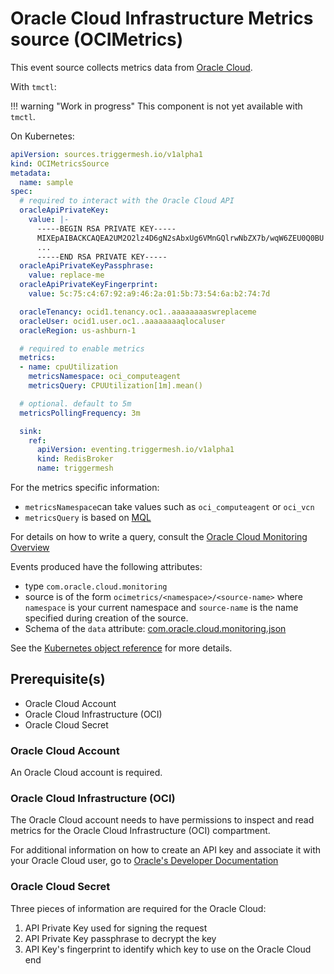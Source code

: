 # Oracle Cloud Infrastructure Metrics source (OCIMetrics)

This event source collects metrics data from [Oracle Cloud](https://cloud.oracle.com).

With `tmctl`:

!!! warning "Work in progress"
    This component is not yet available with `tmctl`.

On Kubernetes:

```yaml
apiVersion: sources.triggermesh.io/v1alpha1
kind: OCIMetricsSource
metadata:
  name: sample
spec:
  # required to interact with the Oracle Cloud API
  oracleApiPrivateKey:
    value: |-
      -----BEGIN RSA PRIVATE KEY-----
      MIXEpAIBACKCAQEA2UM2O2lz4D6gN2sAbxUg6VMnGQlrwNbZX7b/wqW6ZEU0Q0BU
      ...
      -----END RSA PRIVATE KEY-----
  oracleApiPrivateKeyPassphrase:
    value: replace-me
  oracleApiPrivateKeyFingerprint:
    value: 5c:75:c4:67:92:a9:46:2a:01:5b:73:54:6a:b2:74:7d

  oracleTenancy: ocid1.tenancy.oc1..aaaaaaaaswreplaceme
  oracleUser: ocid1.user.oc1..aaaaaaaaqlocaluser
  oracleRegion: us-ashburn-1

  # required to enable metrics
  metrics:
  - name: cpuUtilization
    metricsNamespace: oci_computeagent
    metricsQuery: CPUUtilization[1m].mean()

  # optional. default to 5m
  metricsPollingFrequency: 3m

  sink:
    ref:
      apiVersion: eventing.triggermesh.io/v1alpha1
      kind: RedisBroker
      name: triggermesh
```

For the metrics specific information:
- `metricsNamespace`can take values such as `oci_computeagent` or `oci_vcn`
- `metricsQuery` is based on [MQL](https://docs.cloud.oracle.com/en-us/iaas/Content/Monitoring/Reference/mql.htm)

For details on how to write a query, consult the
[Oracle Cloud Monitoring Overview](https://docs.cloud.oracle.com/en-us/iaas/Content/Monitoring/Concepts/monitoringoverview.htm)

Events produced have the following attributes:

* type `com.oracle.cloud.monitoring`
* source is of the form `ocimetrics/<namespace>/<source-name>` where `namespace` is your current namespace and `source-name` is the name specified during creation of the source.
* Schema of the `data` attribute: [com.oracle.cloud.monitoring.json](https://raw.githubusercontent.com/triggermesh/triggermesh/main/schemas/com.oracle.cloud.monitoring.json)

See the [Kubernetes object reference](../../reference/sources/#sources.triggermesh.io/v1alpha1.OCIMetricsSource) for more details.

## Prerequisite(s)

- Oracle Cloud Account
- Oracle Cloud Infrastructure (OCI)
- Oracle Cloud Secret

### Oracle Cloud Account

An Oracle Cloud account is required.

### Oracle Cloud Infrastructure (OCI)

The Oracle Cloud account needs to have permissions to inspect and read metrics for the Oracle Cloud Infrastructure (OCI) compartment.

For additional information on how to create an API key and associate it with
your Oracle Cloud user, go to [Oracle's Developer Documentation](https://docs.cloud.oracle.com/en-us/iaas/Content/API/Concepts/apisigningkey.htm#Required_Keys_and_OCID)

### Oracle Cloud Secret

Three pieces of information are required for the Oracle Cloud:
1. API Private Key used for signing the request
1. API Private Key passphrase to decrypt the key
1. API Key's fingerprint to identify which key to use on the Oracle Cloud end

